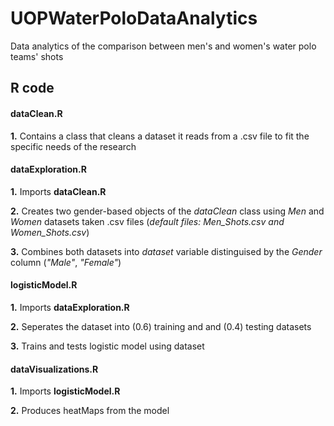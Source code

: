 # UOPWaterPoloDataAnalytics
Data analytics of the comparison between men's and women's water polo teams' shots

## R code
#### dataClean.R 
**1.** Contains a class that cleans a dataset it reads from a .csv file to fit the specific needs of the research


#### dataExploration.R
**1.** Imports **dataClean.R**

**2.** Creates two gender-based objects of the *dataClean* class using *Men* and *Women* datasets taken .csv files (*default files: Men_Shots.csv and Women_Shots.csv*)

**3.** Combines both datasets into *dataset* variable distinguised by the *Gender* column (*"Male"*, *"Female"*)


#### logisticModel.R
**1.** Imports **dataExploration.R**

**2.** Seperates the dataset into (0.6) training and and (0.4) testing datasets

**3.** Trains and tests logistic model using dataset


#### dataVisualizations.R
**1.** Imports **logisticModel.R**

**2.** Produces heatMaps from the model
